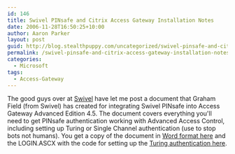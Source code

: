 ```yaml
---
id: 146
title: Swivel PINsafe and Citrix Access Gateway Installation Notes
date: 2006-11-28T16:50:25+10:00
author: Aaron Parker
layout: post
guid: http://blog.stealthpuppy.com/uncategorized/swivel-pinsafe-and-citrix-access-gateway-installation-notes
permalink: /swivel-pinsafe-and-citrix-access-gateway-installation-notes/
categories:
  - Microsoft
tags:
  - Access-Gateway
---
```

The good guys over at [Swivel](http://www.swivelsecure.com/) have let me post a document that Graham Field (from Swivel) has created for integrating Swivel PINsafe into Access Gateway Advanced Edition 4.5. The document covers everything you'll need to get PINsafe authentication working with Advanced Access Control, including setting up Turing or Single Channel authentication (use to stop bots not humans). You get a copy of the document in [Word format here]({{site.baseurl}}/media/2006/11/PINsafeCAGIntegration.doc) and the LOGIN.ASCX with the code for setting up the [Turing authentication here]({{site.baseurl}}/media/2006/11/PINsafeLoginASX.zip).